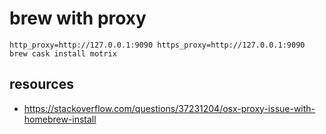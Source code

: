 # brew with proxy

```shell
http_proxy=http://127.0.0.1:9090 https_proxy=http://127.0.0.1:9090 brew cask install motrix
```

## resources
- https://stackoverflow.com/questions/37231204/osx-proxy-issue-with-homebrew-install
